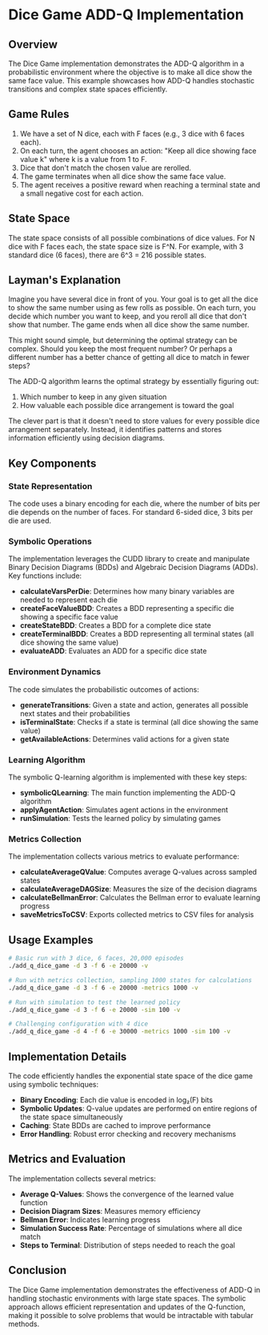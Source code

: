 # Dice Game ADD-Q Implementation

## Overview

The Dice Game implementation demonstrates the ADD-Q algorithm in a probabilistic environment where the objective is to make all dice show the same face value. This example showcases how ADD-Q handles stochastic transitions and complex state spaces efficiently.

## Game Rules

1. We have a set of N dice, each with F faces (e.g., 3 dice with 6 faces each).
2. On each turn, the agent chooses an action: "Keep all dice showing face value k" where k is a value from 1 to F.
3. Dice that don't match the chosen value are rerolled.
4. The game terminates when all dice show the same face value.
5. The agent receives a positive reward when reaching a terminal state and a small negative cost for each action.

## State Space

The state space consists of all possible combinations of dice values. For N dice with F faces each, the state space size is F^N. For example, with 3 standard dice (6 faces), there are 6^3 = 216 possible states.

## Layman's Explanation

Imagine you have several dice in front of you. Your goal is to get all the dice to show the same number using as few rolls as possible. On each turn, you decide which number you want to keep, and you reroll all dice that don't show that number. The game ends when all dice show the same number.

This might sound simple, but determining the optimal strategy can be complex. Should you keep the most frequent number? Or perhaps a different number has a better chance of getting all dice to match in fewer steps?

The ADD-Q algorithm learns the optimal strategy by essentially figuring out:
1. Which number to keep in any given situation
2. How valuable each possible dice arrangement is toward the goal

The clever part is that it doesn't need to store values for every possible dice arrangement separately. Instead, it identifies patterns and stores information efficiently using decision diagrams.

## Key Components

### State Representation

The code uses a binary encoding for each die, where the number of bits per die depends on the number of faces. For standard 6-sided dice, 3 bits per die are used.

### Symbolic Operations

The implementation leverages the CUDD library to create and manipulate Binary Decision Diagrams (BDDs) and Algebraic Decision Diagrams (ADDs). Key functions include:

- **calculateVarsPerDie**: Determines how many binary variables are needed to represent each die
- **createFaceValueBDD**: Creates a BDD representing a specific die showing a specific face value
- **createStateBDD**: Creates a BDD for a complete dice state
- **createTerminalBDD**: Creates a BDD representing all terminal states (all dice showing the same value)
- **evaluateADD**: Evaluates an ADD for a specific dice state

### Environment Dynamics

The code simulates the probabilistic outcomes of actions:

- **generateTransitions**: Given a state and action, generates all possible next states and their probabilities
- **isTerminalState**: Checks if a state is terminal (all dice showing the same value)
- **getAvailableActions**: Determines valid actions for a given state

### Learning Algorithm

The symbolic Q-learning algorithm is implemented with these key steps:

- **symbolicQLearning**: The main function implementing the ADD-Q algorithm
- **applyAgentAction**: Simulates agent actions in the environment
- **runSimulation**: Tests the learned policy by simulating games

### Metrics Collection

The implementation collects various metrics to evaluate performance:

- **calculateAverageQValue**: Computes average Q-values across sampled states
- **calculateAverageDAGSize**: Measures the size of the decision diagrams
- **calculateBellmanError**: Calculates the Bellman error to evaluate learning progress
- **saveMetricsToCSV**: Exports collected metrics to CSV files for analysis

## Usage Examples

```bash
# Basic run with 3 dice, 6 faces, 20,000 episodes
./add_q_dice_game -d 3 -f 6 -e 20000 -v

# Run with metrics collection, sampling 1000 states for calculations
./add_q_dice_game -d 3 -f 6 -e 20000 -metrics 1000 -v

# Run with simulation to test the learned policy
./add_q_dice_game -d 3 -f 6 -e 20000 -sim 100 -v

# Challenging configuration with 4 dice
./add_q_dice_game -d 4 -f 6 -e 30000 -metrics 1000 -sim 100 -v
```

## Implementation Details

The code efficiently handles the exponential state space of the dice game using symbolic techniques:

- **Binary Encoding**: Each die value is encoded in log₂(F) bits
- **Symbolic Updates**: Q-value updates are performed on entire regions of the state space simultaneously
- **Caching**: State BDDs are cached to improve performance
- **Error Handling**: Robust error checking and recovery mechanisms

## Metrics and Evaluation

The implementation collects several metrics:

- **Average Q-Values**: Shows the convergence of the learned value function
- **Decision Diagram Sizes**: Measures memory efficiency
- **Bellman Error**: Indicates learning progress
- **Simulation Success Rate**: Percentage of simulations where all dice match
- **Steps to Terminal**: Distribution of steps needed to reach the goal

## Conclusion

The Dice Game implementation demonstrates the effectiveness of ADD-Q in handling stochastic environments with large state spaces. The symbolic approach allows efficient representation and updates of the Q-function, making it possible to solve problems that would be intractable with tabular methods.
